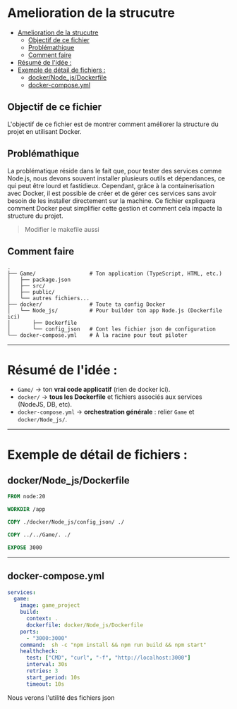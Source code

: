# Amelioration de la strucutre

- [Amelioration de la strucutre](#amelioration-de-la-strucutre)
	- [Objectif de ce fichier](#objectif-de-ce-fichier)
	- [Problémathique](#problémathique)
	- [Comment faire](#comment-faire)
- [Résumé de l'idée :](#résumé-de-lidée-)
- [Exemple de détail de fichiers :](#exemple-de-détail-de-fichiers-)
	- [docker/Node\_js/Dockerfile](#dockernode_jsdockerfile)
	- [docker-compose.yml](#docker-composeyml)

## Objectif de ce fichier

L'objectif de ce fichier est de montrer comment améliorer la structure du projet en utilisant Docker.

## Problémathique

La problématique réside dans le fait que, pour tester des services comme Node.js, nous devons souvent installer plusieurs outils et dépendances, ce qui peut être lourd et fastidieux. Cependant, grâce à la containerisation avec Docker, il est possible de créer et de gérer ces services sans avoir besoin de les installer directement sur la machine. Ce fichier expliquera comment Docker peut simplifier cette gestion et comment cela impacte la structure du projet.

> Modifier le makefile aussi

## Comment faire

```
.
├── Game/                 # Ton application (TypeScript, HTML, etc.)
│   ├── package.json
│   ├── src/
│   ├── public/
│   └── autres fichiers...
├── docker/               # Toute ta config Docker
│   └── Node_js/          # Pour builder ton app Node.js (Dockerfile ici)
│       ├── Dockerfile
│       └── config_json   # Cont les fichier json de configuration
└── docker-compose.yml    # À la racine pour tout piloter
```

---

# Résumé de l'idée :

- `Game/` → ton **vrai code applicatif** (rien de docker ici).
- `docker/` → **tous les Dockerfile** et fichiers associés aux services (NodeJS, DB, etc).
- `docker-compose.yml` → **orchestration générale** : relier `Game` et `docker/Node_js/`.

---

# Exemple de détail de fichiers :

## docker/Node_js/Dockerfile

```Dockerfile
FROM node:20

WORKDIR /app

COPY ./docker/Node_js/config_json/ ./

COPY ../../Game/. ./

EXPOSE 3000
```


---

## docker-compose.yml

```yaml
services:
  game:
    image: game_project
    build:
      context: .
      dockerfile: docker/Node_js/Dockerfile
    ports:
      - "3000:3000"
    command:  sh -c "npm install && npm run build && npm start"
    healthcheck:
      test: ["CMD", "curl", "-f", "http://localhost:3000"]
      interval: 30s
      retries: 3
      start_period: 10s
      timeout: 10s
```

Nous verons l'utilité des fichiers json